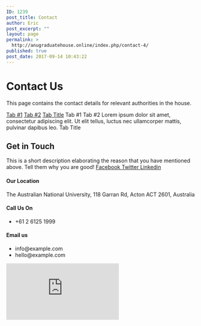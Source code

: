```yaml
---
ID: 1239
post_title: Contact
author: Eric
post_excerpt: ""
layout: page
permalink: >
  http://anugraduatehouse.online/index.php/contact-4/
published: true
post_date: 2017-09-14 10:43:22
---
```

<h1>Contact Us</h1>		
		<p>This page contains the contact details for relevant authorities in the house.</p>		
									<a href="">Tab #1</a>
									<a href="">Tab #2</a>
									<a href="">Tab Title</a>
									Tab #1
									Tab #2
					Lorem ipsum dolor sit amet, consectetur adipiscing elit. Ut elit tellus, luctus nec ullamcorper mattis, pulvinar dapibus leo.
									Tab Title
			<h2>Get in Touch</h2>		
		This is a short description elaborating the reason that you have mentioned above. Tell them why you are good!		
					<a href="#" target="_blank" rel="noopener noreferrer">
						Facebook
											</a>
					<a href="#" target="_blank" rel="noopener noreferrer">
						Twitter
											</a>
					<a href="#" target="_blank" rel="noopener noreferrer">
						Linkedin
											</a>
				<h4>
					Our Location
				</h4>
								<p>The Australian National University, 118 Garran Rd, Acton ACT 2601, Australia</p>
				<h4>
					Call Us On
				</h4>
					<ul>
							<li>
										+61 2 6125 1999
									</li>
						</ul>
				<h4>
					Email us
				</h4>
					<ul>
							<li>
										info@example.com
									</li>
								<li>
										hello@example.com
									</li>
						</ul>
			<iframe frameborder="0" scrolling="no" marginheight="0" marginwidth="0" src="https://maps.google.com/maps?q=Graduate%20house&amp;t=m&amp;z=16&amp;output=embed&amp;iwloc=near" title="Graduate house" aria-label="Graduate house"></iframe>